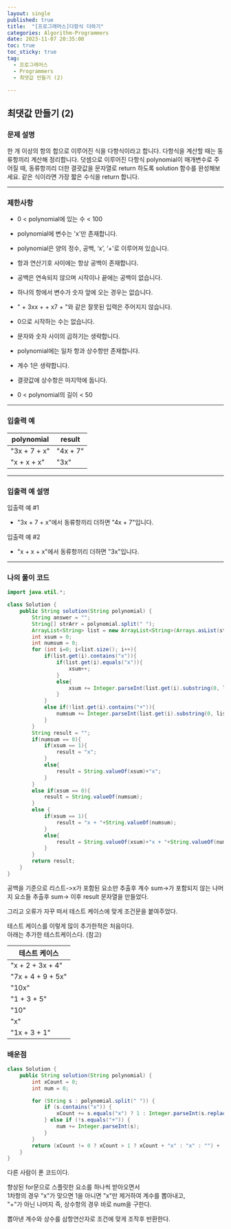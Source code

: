 ```yaml
---
layout: single
published: true
title:  "[프로그래머스]다항식 더하기"
categories: Algorithm-Programmers
date: 2023-11-07 20:35:00
toc: true
toc_sticky: true
tag:   
  - 프로그래머스
  - Programmers
  - 최댓값 만들기 (2)

---
```


## 최댓값 만들기 (2)

### 문제 설명

한 개 이상의 항의 합으로 이루어진 식을 다항식이라고 합니다. 다항식을 계산할 때는 동류항끼리 계산해 정리합니다. 덧셈으로 이루어진 다항식 polynomial이 매개변수로 주어질 때, 동류항끼리 더한 결괏값을 문자열로 return 하도록 solution 함수를 완성해보세요. 같은 식이라면 가장 짧은 수식을 return 합니다.

----------------

### 제한사항

* 0 < polynomial에 있는 수 < 100

* polynomial에 변수는 'x'만 존재합니다.

* polynomial은 양의 정수, 공백, ‘x’, ‘+'로 이루어져 있습니다.

* 항과 연산기호 사이에는 항상 공백이 존재합니다.

* 공백은 연속되지 않으며 시작이나 끝에는 공백이 없습니다.

* 하나의 항에서 변수가 숫자 앞에 오는 경우는 없습니다.

* " + 3xx + + x7 + "와 같은 잘못된 입력은 주어지지 않습니다.

* 0으로 시작하는 수는 없습니다.

* 문자와 숫자 사이의 곱하기는 생략합니다.

* polynomial에는 일차 항과 상수항만 존재합니다.

* 계수 1은 생략합니다.

* 결괏값에 상수항은 마지막에 둡니다.

* 0 < polynomial의 길이 < 50

----------------

### 입출력 예

|polynomial|	result|
|---|---|
|"3x + 7 + x"|	"4x + 7"|
|"x + x + x"|	"3x"|

----------------

### 입출력 예 설명

입출력 예 #1  

* "3x + 7 + x"에서 동류항끼리 더하면 "4x + 7"입니다.
  

입출력 예 #2  

* "x + x + x"에서 동류항끼리 더하면 "3x"입니다.
  



  


  
  

  

  

  

----------------

### 나의 풀이 코드

```java
import java.util.*;

class Solution {
    public String solution(String polynomial) {
        String answer = "";
        String[] strArr = polynomial.split(" "); 
        ArrayList<String> list = new ArrayList<String>(Arrays.asList(strArr));
        int xsum = 0;
        int numsum = 0;
        for (int i=0; i<list.size(); i++){
            if(list.get(i).contains("x")){
                if(list.get(i).equals("x")){
                    xsum++;
                }
                else{
                    xsum += Integer.parseInt(list.get(i).substring(0, list.get(i).length()-1)); 
                }
            }
            else if(!list.get(i).contains("+")){
                numsum += Integer.parseInt(list.get(i).substring(0, list.get(i).length())); 
            }
        }
        String result = "";
        if(numsum == 0){
            if(xsum == 1){
                result = "x";
            }
            else{
                result = String.valueOf(xsum)+"x";
            }
        }
        else if(xsum == 0){
            result = String.valueOf(numsum);
        }
        else {
            if(xsum == 1){
                result = "x + "+String.valueOf(numsum);
            }
            else{
                result = String.valueOf(xsum)+"x + "+String.valueOf(numsum);
            }
        }
        return result;
    }
}
```
공백을 기준으로 리스트->x가 포함된 요소만 추출후 계수 sum->가 포함되지 않는 나머지 요소들 추출후 sum-> 이후 result 문자열을 만들었다.  

그리고 오류가 자꾸 떠서 테스트 케이스에 맞게 조건문을 붙여주었다.  

테스트 케이스를 이렇게 많이 추가한적은 처음이다.  
아래는 추가한 테스트케이스다. (참고)  

|테스트 케이스|
|---|
|"x + 2 + 3x + 4"|
|"7x + 4 + 9 + 5x"|
|"10x"|
|"1 + 3 + 5"|
|"10"|
|"x"|
|"1x + 3 + 1"|



### 배운점


```java
class Solution {
    public String solution(String polynomial) {
        int xCount = 0;
        int num = 0;

        for (String s : polynomial.split(" ")) {
            if (s.contains("x")) {
                xCount += s.equals("x") ? 1 : Integer.parseInt(s.replaceAll("x", ""));
            } else if (!s.equals("+")) {
                num += Integer.parseInt(s);
            }
        }
        return (xCount != 0 ? xCount > 1 ? xCount + "x" : "x" : "") + (num != 0 ? (xCount != 0 ? " + " : "") + num : xCount == 0 ? "0" : "");
    }
}
```

다른 사람이 푼 코드이다. 

향상된 for문으로 스플릿한 요소를 하나씩 받아오면서  
1차항의 경우 "x"가 맞으면 1을 아니면 "x"만 제거하여 계수를 뽑아내고,  
"+"가 아닌 나머지 즉, 상수항의 경우 바로 num을 구한다.

뽑아낸 계수와 상수를 삼항연산자로 조건에 맞게 조작후 반환한다.

